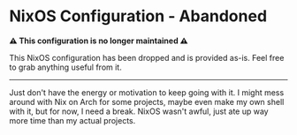 # NixOS Configuration - Abandoned

**⚠️ This configuration is no longer maintained ⚠️**

This NixOS configuration has been dropped and is provided as-is. Feel free to grab anything useful from it.

---

Just don't have the energy or motivation to keep going with it. I might mess around with Nix on Arch for some projects, maybe even make my own shell with it, but for now, I need a break. NixOS wasn't awful, just ate up way more time than my actual projects.
